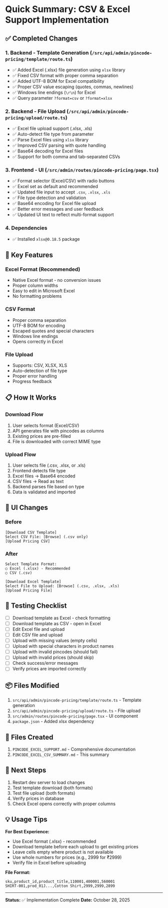 # Quick Summary: CSV & Excel Support Implementation

## ✅ Completed Changes

### 1. Backend - Template Generation (`/src/api/admin/pincode-pricing/template/route.ts`)

- ✅ Added Excel (.xlsx) file generation using `xlsx` library
- ✅ Fixed CSV format with proper comma separation
- ✅ Added UTF-8 BOM for Excel compatibility
- ✅ Proper CSV value escaping (quotes, commas, newlines)
- ✅ Windows line endings (`\r\n`) for Excel
- ✅ Query parameter `?format=csv` or `?format=xlsx`

### 2. Backend - File Upload (`/src/api/admin/pincode-pricing/upload/route.ts`)

- ✅ Excel file upload support (.xlsx, .xls)
- ✅ Auto-detect file type from parameter
- ✅ Parse Excel files using `xlsx` library
- ✅ Improved CSV parsing with quote handling
- ✅ Base64 decoding for Excel files
- ✅ Support for both comma and tab-separated CSVs

### 3. Frontend - UI (`/src/admin/routes/pincode-pricing/page.tsx`)

- ✅ Format selector (Excel/CSV) with radio buttons
- ✅ Excel set as default and recommended
- ✅ Updated file input to accept `.csv`, `.xlsx`, `.xls`
- ✅ File type detection and validation
- ✅ Base64 encoding for Excel file upload
- ✅ Better error messages and user feedback
- ✅ Updated UI text to reflect multi-format support

### 4. Dependencies

- ✅ Installed `xlsx@0.18.5` package

## 🎯 Key Features

### Excel Format (Recommended)

- Native Excel format - no conversion issues
- Proper column widths
- Easy to edit in Microsoft Excel
- No formatting problems

### CSV Format

- Proper comma separation
- UTF-8 BOM for encoding
- Escaped quotes and special characters
- Windows line endings
- Opens correctly in Excel

### File Upload

- Supports: CSV, XLSX, XLS
- Auto-detection of file type
- Proper error handling
- Progress feedback

## 📋 How It Works

### Download Flow

1. User selects format (Excel/CSV)
2. API generates file with pincodes as columns
3. Existing prices are pre-filled
4. File is downloaded with correct MIME type

### Upload Flow

1. User selects file (.csv, .xlsx, or .xls)
2. Frontend detects file type
3. Excel files → Base64 encoded
4. CSV files → Read as text
5. Backend parses file based on type
6. Data is validated and imported

## 🎨 UI Changes

### Before

```
[Download CSV Template]
Select CSV File: [Browse] (.csv only)
[Upload Pricing CSV]
```

### After

```
Select Template Format:
○ Excel (.xlsx) - Recommended
○ CSV (.csv)

[Download Excel Template]
Select File to Upload: [Browse] (.csv, .xlsx, .xls)
[Upload Pricing File]
```

## 🔧 Testing Checklist

- [ ] Download template as Excel - check formatting
- [ ] Download template as CSV - open in Excel
- [ ] Edit Excel file and upload
- [ ] Edit CSV file and upload
- [ ] Upload with missing values (empty cells)
- [ ] Upload with special characters in product names
- [ ] Upload with invalid pincodes (should fail)
- [ ] Upload with invalid prices (should skip)
- [ ] Check success/error messages
- [ ] Verify prices are imported correctly

## 📦 Files Modified

1. `src/api/admin/pincode-pricing/template/route.ts` - Template generation
2. `src/api/admin/pincode-pricing/upload/route.ts` - File upload
3. `src/admin/routes/pincode-pricing/page.tsx` - UI component
4. `package.json` - Added xlsx dependency

## 📄 Files Created

1. `PINCODE_EXCEL_SUPPORT.md` - Comprehensive documentation
2. `PINCODE_EXCEL_CSV_SUMMARY.md` - This summary

## 🚀 Next Steps

1. Restart dev server to load changes
2. Test template download (both formats)
3. Test file upload (both formats)
4. Verify prices in database
5. Check Excel opens correctly with proper columns

## 💡 Usage Tips

**For Best Experience:**

- Use Excel format (.xlsx) - recommended
- Download template before each upload to get existing prices
- Leave cells empty where product is not available
- Use whole numbers for prices (e.g., 2999 for ₹2999)
- Verify file in Excel before uploading

**File Format:**

```
sku,product_id,product_title,110001,400001,560001
SHIRT-001,prod_01J...,Cotton Shirt,2999,2999,2899
```

---

**Status:** ✅ Implementation Complete
**Date:** October 28, 2025
